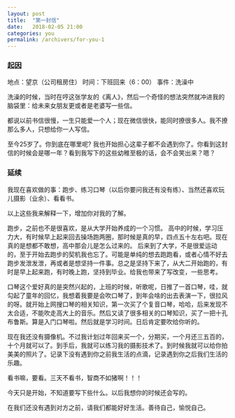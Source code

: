```yaml
---
layout: post
title:  "第一封信"
date:   2018-02-05 21:00
categories: you
permalink: /archivers/for-you-1
---
```

### 起因

地点：望京（公司租房住）
时间：下班回来（6：00）
事件：洗澡中

洗澡的时候，当时在哼这张学友的《离人》，然后一个奇怪的想法突然就冲进我的脑袋里：给未来女朋友更或者是老婆写一些信。

都说以前书信很慢，一生只能爱一个人；现在微信很快，能同时撩很多人。我不撩那么多人，只想给你一人写信。

至今25岁了。你到底在哪里呢? 我也开始担心这辈子都不会遇到你了。你看到这封信的时候会是哪一年？看到我写下的这些幼稚至极的话，会不会笑出来？嗯？

### 延续

我现在喜欢做的事：跑步、练习口琴（以后你要问我还有没有练）、当然还喜欢玩儿摄影（业余）、看看书。

以上这些我来解释一下，增加你对我的了解。

  跑步，之前也不是很喜欢，是从大学开始养成的一个习惯。
高中的时候，学习压力大，有时候早上起来回去操场跑两圈，那时候是真的早，四点五十左右吧。现在真的是想都不敢想，高中那会儿是怎么过来的。
后来到了大学，不是很爱运动的，至于开始去跑步的契机我也忘了。可能是单纯的想去跑跑看，或者心情不好去跑步发泄发泄，再或者是想坚持一件事。总之是坚持下来了，从大二开始跑的，有时是早上起来跑，有时晚上跑，坚持到毕业。给我也带来了写改变，一些思考。

口琴这个爱好真的是突然兴起的，上班的时候，听歌呢，日推了一首口琴，哇，就勾起了童年的回忆，我想着我要是会吹口琴了，到年会啥的出去表演一下，很拉风的呀。就开始上网搜口琴的相关知识，第一次买了个复音口琴，哈哈，后来发现不太合适，不能吹走高大上的音乐。然后又读了很多相关的口琴知识，买了一把十孔布鲁斯。算是入门口琴啦。然后就是学习时间。日后肯定要吹给你听的。

现在我还没有摄像机。不过我计划过年回来买一个，分期买，一个月还三五百的，十个月就可以了。到手后，我就可以练习我的摄影技术了。到时候我就可以给你拍美美的照片了。记录下没有遇到你之前我生活的点滴，记录遇到你之后我们生活的乐趣。

看书嘛，要看。三天不看书，智商不如猪啊！！！

今天只是开始，不知道要写下些什么。以后我想你的时候还会写的。

在我们还没有遇到对方之前，请我们都能好好生活。善待自己，愉悦自己。
